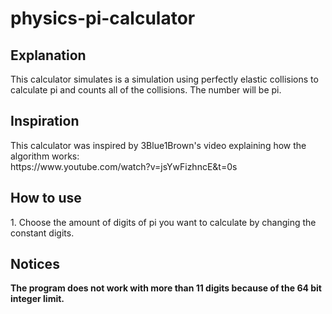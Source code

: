 # physics-pi-calculator
<h2>Explanation</h2>
This calculator simulates is a simulation using perfectly elastic collisions to calculate pi and counts all of the collisions. The number will be pi.<br>

<h2>Inspiration</h2>
This calculator was inspired by 3Blue1Brown's video explaining how the algorithm works:<br>
https://www.youtube.com/watch?v=jsYwFizhncE&t=0s<br>

<h2>How to use</h2>
1. Choose the amount of digits of pi you want to calculate by changing the constant digits.<br>

<h2>Notices</h2>
<b>The program does not work with more than 11 digits because of the 64 bit integer limit.</b>
